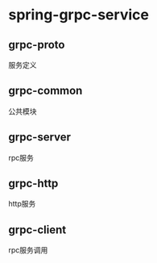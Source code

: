 # spring-grpc-service 

## grpc-proto
服务定义

## grpc-common
公共模块

## grpc-server
rpc服务

## grpc-http
http服务

## grpc-client
rpc服务调用
